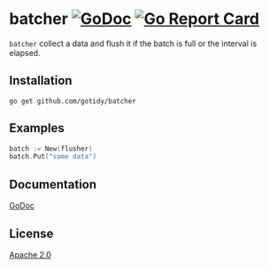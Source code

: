 # batcher [![GoDoc](https://pkg.go.dev/github.com/gotidy/ptr?status.svg)](https://pkg.go.dev/github.com/gotidy/batcher) [![Go Report Card](https://goreportcard.com/badge/github.com/gotidy/batcher)](https://goreportcard.com/report/github.com/gotidy/batcher)

`batcher` collect a data and flush it if the batch is full or the interval is elapsed.

## Installation

`go get github.com/gotidy/batcher`

## Examples

```go
batch := New(flusher)
batch.Put("some data")
```

## Documentation

[GoDoc](https://pkg.go.dev/github.com/gotidy/batcher)

## License

[Apache 2.0](https://github.com/gotidy/batcher/blob/master/LICENSE)
